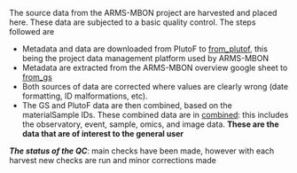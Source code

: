 The source data from the ARMS-MBON project are harvested and placed here. These data are subjected to a basic quality control. The steps followed are  
  * Metadata and data are downloaded from PlutoF to [from_plutof](https://github.com/arms-mbon/Data/tree/main/qualitycontrolled_data/from_plutof), this being the project data management platform used by ARMS-MBON
  * Metadata are extracted from the ARMS-MBON overview google sheet to [from_gs](https://github.com/arms-mbon/Data/tree/main/qualitycontrolled_data/from_gs)
  * Both sources of data are corrected where values are clearly wrong (date formatting, ID malformations, etc).
  * The GS and PlutoF data are then combined, based on the materialSample IDs. These combined data are in [combined](https://github.com/arms-mbon/Data/tree/main/qualitycontrolled_data/combined): this includes the observatory, event, sample, omics, and image data. **These are the data that are of interest to the general user**

_**The status of the QC**_: main checks have been made, however with each harvest new checks are run and minor corrections made



